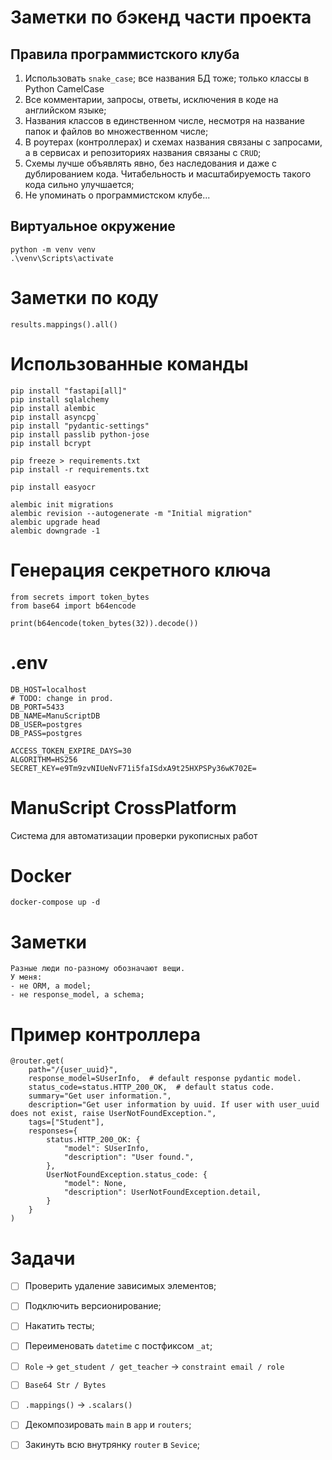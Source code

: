 # Заметки по бэкенд части проекта

## Правила программистского клуба

1. Использовать `snake_case`; все названия БД тоже; только классы в Python CamelCase
2. Все комментарии, запросы, ответы, исключения в коде на английском языке;
3. Названия классов в единственном числе, несмотря на название папок и файлов во множественном числе;
4. В роутерах (контроллерах) и схемах названия связаны с запросами, а в сервисах и репозиториях названия связаны
   с `CRUD`;
5. Схемы лучше объявлять явно, без наследования и даже с дублированием кода. Читабельность и масштабируемость такого кода сильно улучшается;
6. Не упоминать о программистском клубе...

## Виртуальное окружение

```
python -m venv venv
.\venv\Scripts\activate
```

# Заметки по коду

`results.mappings().all()`

# Использованные команды

```
pip install "fastapi[all]"
pip install sqlalchemy
pip install alembic
pip install asyncpg`
pip install "pydantic-settings"
pip install passlib python-jose
pip install bcrypt

pip freeze > requirements.txt
pip install -r requirements.txt

pip install easyocr

alembic init migrations
alembic revision --autogenerate -m "Initial migration"
alembic upgrade head
alembic downgrade -1
```

# Генерация секретного ключа

```
from secrets import token_bytes
from base64 import b64encode

print(b64encode(token_bytes(32)).decode())
```

# .env

```
DB_HOST=localhost
# TODO: change in prod.
DB_PORT=5433
DB_NAME=ManuScriptDB
DB_USER=postgres
DB_PASS=postgres

ACCESS_TOKEN_EXPIRE_DAYS=30
ALGORITHM=HS256
SECRET_KEY=e9Tm9zvNIUeNvF71i5faISdxA9t25HXPSPy36wK702E=
```

# ManuScript CrossPlatform
Система для автоматизации проверки рукописных работ

# Docker
```
docker-compose up -d
```

# Заметки
```
Разные люди по-разному обозначают вещи.
У меня: 
- не ORM, а model;
- не response_model, а schema;
```

# Пример контроллера
```
@router.get(
    path="/{user_uuid}",
    response_model=SUserInfo,  # default response pydantic model.
    status_code=status.HTTP_200_OK,  # default status code.
    summary="Get user information.",
    description="Get user information by uuid. If user with user_uuid does not exist, raise UserNotFoundException.",
    tags=["Student"],
    responses={
        status.HTTP_200_OK: {
            "model": SUserInfo,
            "description": "User found.",
        },
        UserNotFoundException.status_code: {
            "model": None,
            "description": UserNotFoundException.detail,
        }
    }
)
```

# Задачи
- [ ] Проверить удаление зависимых элементов;
- [ ] Подключить версионирование;
- [ ] Накатить тесты;
- [ ] Переименовать `datetime` с постфиксом `_at`;

- [ ] `Role` -> `get_student / get_teacher` -> `constraint email / role`
- [ ] `Base64 Str / Bytes`
- [ ] `.mappings()` -> `.scalars()`

- [ ] Декомпозировать `main` в `app` и `routers`;
- [ ] Закинуть всю внутрянку `router` в `Sevice`;